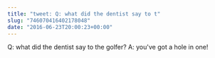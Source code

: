 ```yaml
---
title: "tweet: Q: what did the dentist say to t"
slug: "746070416402178048"
date: "2016-06-23T20:00:23+00:00"
---
```

Q: what did the dentist say to the golfer?
A: you've got a hole in one!